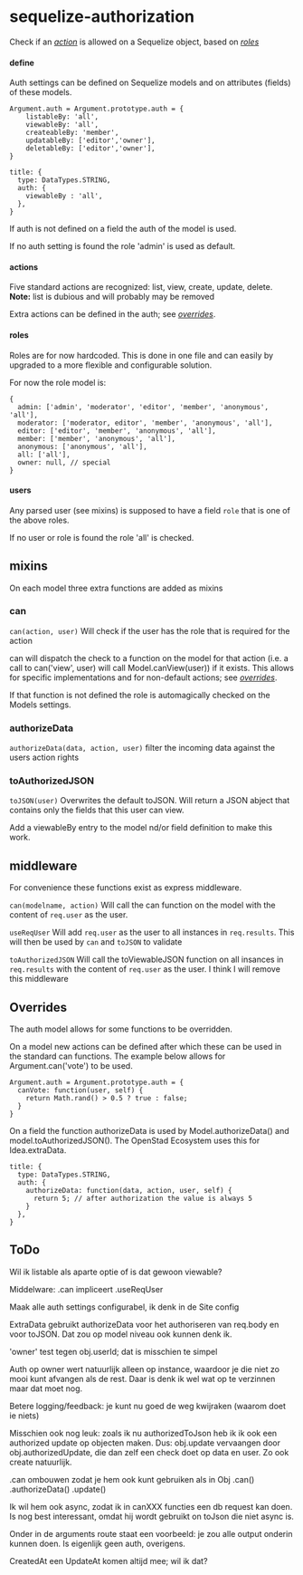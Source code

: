 # sequelize-authorization

Check if an [_action_](#actions) is allowed on a Sequelize object, based on [_roles_](#roles)

#### define

Auth settings can be defined on Sequelize models and on attributes (fields) of these models.

```
Argument.auth = Argument.prototype.auth = {
	listableBy: 'all',
	viewableBy: 'all',
	createableBy: 'member',
	updatableBy: ['editor','owner'],
	deletableBy: ['editor','owner'],
}
```

```
title: {
  type: DataTypes.STRING,
  auth: {
  	viewableBy : 'all',
  },
}
```

If auth is not defined on a field the auth of the model is used.

If no auth setting is found the role 'admin' is used as default.

#### actions
Five standard actions are recognized: list, view, create, update, delete.
**Note:** list is dubious and will probably may be removed

Extra actions can be defined in the auth; see  [_overrides_](#overrides).

#### roles
Roles are for now hardcoded. This is done in one file and can easily by upgraded to a more flexible and configurable solution.

For now the role model is:
```
{
  admin: ['admin', 'moderator', 'editor', 'member', 'anonymous', 'all'],
  moderator: ['moderator, editor', 'member', 'anonymous', 'all'],
  editor: ['editor', 'member', 'anonymous', 'all'],
  member: ['member', 'anonymous', 'all'],
  anonymous: ['anonymous', 'all'],
  all: ['all'],
  owner: null, // special
}
```

#### users
Any parsed user (see mixins) is supposed to have a field `role` that is one of the above roles.

If no user or role is found the role 'all' is checked.

## mixins

On each model three extra functions are added as mixins

### can
```can(action, user)```
Will check if the user has the role that is required for the action

can will dispatch the check to a function on the model for that action (i.e. a call to can('view', user) will call Model.canView(user)) if it exists.
This allows for specific implementations and for non-default actions; see [_overrides_](#overrides).

If that function is not defined the role is automagically checked on the Models settings.

### authorizeData
```authorizeData(data, action, user)```
filter the incoming data against the users action rights

### toAuthorizedJSON
```toJSON(user)```
Overwrites the default toJSON. Will return a JSON abject that contains only the fields that this user can view.

Add a viewableBy entry to the model nd/or field definition to make this work.

## middleware

For convenience these functions exist as express middleware.

```can(modelname, action)```
Will call the can function on the model with the content of `req.user` as the user.

```useReqUser```
Will add `req.user` as the user to all instances in `req.results`. This will then be used by `can` and `toJSON` to validate

```toAuthorizedJSON```
Will call the toViewableJSON function on all insances in `req.results` with the content of `req.user` as the user.
I think I will remove this middleware

## Overrides

The auth model allows for some functions to be overridden.

On a model new actions can be defined after which these can be used in the standard can functions. The example below allows for Argument.can('vote') to be used.

```
Argument.auth = Argument.prototype.auth = {
  canVote: function(user, self) {
    return Math.rand() > 0.5 ? true : false;
  }
}
```

On a field the function authorizeData is used by Model.authorizeData() and model.toAuthorizedJSON(). The OpenStad Ecosystem uses this for Idea.extraData.

```
title: {
  type: DataTypes.STRING,
  auth: {
    authorizeData: function(data, action, user, self) {
      return 5; // after authorization the value is always 5
    }
  },
}
```

## ToDo

Wil ik listable als aparte optie of is dat gewoon viewable?

Middelware: .can impliceert .useReqUser

Maak alle auth settings configurabel, ik denk in de Site config

ExtraData gebruikt authorizeData voor het authoriseren van req.body en voor toJSON. Dat zou op model niveau ook kunnen denk ik.

'owner' test tegen obj.userId; dat is misschien te simpel

Auth op owner wert natuurlijk alleen op instance, waardoor je die niet zo mooi kunt afvangen als de rest. Daar is denk ik wel wat op te verzinnen maar dat moet nog.


Betere logging/feedback: je kunt nu goed de weg kwijraken (waarom doet ie niets)

Misschien ook nog leuk: zoals ik nu authorizedToJson heb ik ik ook een authorized update op objecten maken. Dus: obj.update vervaangen door obj.authorizedUpdate, die dan zelf een check doet op data en user. Zo ook create natuurlijk.

.can ombouwen zodat je hem ook kunt gebruiken als in
Obj
  .can()
  .authorizeData()
  .update()

Ik wil hem ook async, zodat ik in canXXX functies een db request kan doen. Is nog best interessant, omdat hij wordt gebruikt on toJson die niet async is.

Onder in de arguments route staat een voorbeeld: je zou alle output onderin kunnen doen. Is eigenlijk geen auth, overigens.

CreatedAt een UpdateAt komen altijd mee; wil ik dat?